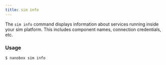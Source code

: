 ```yaml
---
title: sim info
---
```


The `sim info` command displays information about services running inside your sim platform. This includes component names, connection credentials, etc.

### Usage
```bash
$ nanobox sim info
```
